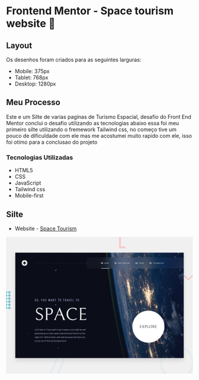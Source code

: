 # Frontend Mentor - Space tourism website 🚀
## Layout

Os desenhos foram
criados para as seguintes larguras:

- Mobile: 375px
- Tablet: 768px
- Desktop: 1280px

## Meu Processo

Este e um Silte de varias paginas de Turismo Espacial, desafio do Front End Mentor conclui o desafio utilizando as tecnologias abaixo
essa foi meu primeiro silte utilizando o fremework Tailwind css, no começo tive um pouco de dificuldade com ele mas me acostumei muito rapido
 com ele, isso foi otimo para a conclusao do projeto

### Tecnologias Utilizadas

- HTML5
- CSS 
- JavaScript
- Tailwind css
- Mobile-first

## Silte

- Website - [Space Tourism](https://space-websilte.netlify.app/)

![Space tourism are beautiful!][def]

[def]: src/assets/preview.jpg "Space Tourism"
